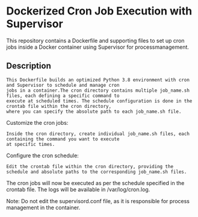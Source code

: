 # Dockerized Cron Job Execution with Supervisor

   This repository contains a Dockerfile and supporting files to set up cron jobs inside a Docker container using 
   Supervisor for processmanagement.

## Description

    This Dockerfile builds an optimized Python 3.8 environment with cron and Supervisor to schedule and manage cron
    jobs in a container.The cron directory contains multiple job_name.sh files, each defining a specific command to
    execute at scheduled times. The schedule configuration is done in the crontab file within the cron directory, 
    where you can specify the absolute path to each job_name.sh file.
    

    
    
    


Customize the cron jobs:

    Inside the cron directory, create individual job_name.sh files, each containing the command you want to execute
    at specific times.


Configure the cron schedule:

    Edit the crontab file within the cron directory, providing the schedule and absolute paths to the corresponding job_name.sh files.
    
The cron jobs will now be executed as per the schedule specified in the crontab file. The logs will be available in /var/log/cron.log.
    
Note: Do not edit the supervisord.conf file, as it is responsible for process management in the container.

